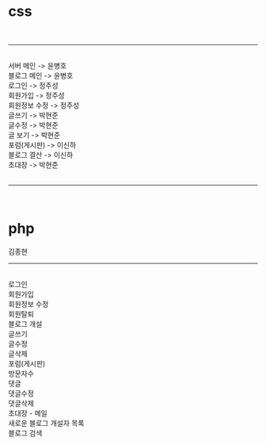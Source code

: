 <h1>css</h1><br><hr><br>
서버 메인 -> 윤병호<br>
블로그 메인 -> 윤병호<br>
로그인 -> 정주성<br>
회원가입 -> 정주성<br>
회원정보 수정 -> 정주성<br>
글쓰기 -> 박현준<br>
글수정 -> 박현준<br>
글 보기 -> 박현준<br>
포럼(게시판) -> 이신하<br>
블로그 결산 -> 이신하<br>
초대장 -> 박현준<br>
<br><hr><br>
<h1>php</h1>김종현
<br><hr><br>
로그인<br>
회원가입<br>
회원정보 수정<br>
회원탈퇴<br>
블로그 개설<br>
글쓰기<br>
글수정<br>
글삭제<br>
포럼(게시판)<br>
방문자수<br>
댓글<br>
댓글수정<br>
댓글삭제<br>
초대장 - 메일<br>
새로운 블로그 개설자 목록<br>
블로그 검색<br>
